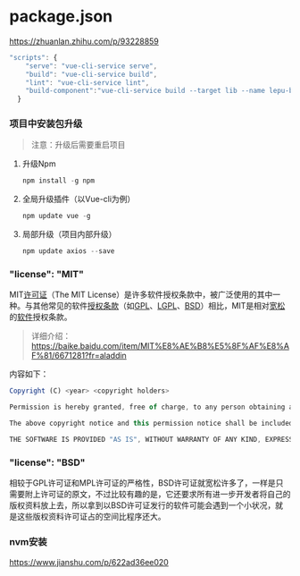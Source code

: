 # package.json

https://zhuanlan.zhihu.com/p/93228859



```js
"scripts": {
    "serve": "vue-cli-service serve",
    "build": "vue-cli-service build",
    "lint": "vue-cli-service lint",
    "build-component":"vue-cli-service build --target lib --name lepu-button src/main.js"
  }
```

### 项目中安装包升级

> 注意：升级后需要重启项目

1. 升级Npm

   ```js
   npm install -g npm
   ```

2. 全局升级插件（以Vue-cli为例）

   ```js
   npm update vue -g
   ```

3. 局部升级（项目内部升级）

   ```js
   npm update axios --save
   ```

### "license": "MIT"

MIT[许可证](https://baike.baidu.com/item/许可证)（The MIT License）是许多软件授权条款中，被广泛使用的其中一种。与其他常见的软件[授权条款](https://baike.baidu.com/item/授权条款)（如[GPL](https://baike.baidu.com/item/GPL)、[LGPL](https://baike.baidu.com/item/LGPL)、[BSD](https://baike.baidu.com/item/BSD)）相比，MIT是相对[宽松](https://baike.baidu.com/item/宽松/10962030)的[软件](https://baike.baidu.com/item/软件/12053)授权条款。

> 详细介绍：https://baike.baidu.com/item/MIT%E8%AE%B8%E5%8F%AF%E8%AF%81/6671281?fr=aladdin

内容如下：

```js
Copyright (C) <year> <copyright holders>

Permission is hereby granted, free of charge, to any person obtaining a copy of this software and associated documentation files (the "Software"), to deal in the Software without restriction, including without limitation the rights to use, copy, modify, merge, publish, distribute, sublicense, and/or sell copies of the Software, and to permit persons to whom the Software is furnished to do so, subject to the following conditions:

The above copyright notice and this permission notice shall be included in all copies or substantial portions of the Software.

THE SOFTWARE IS PROVIDED "AS IS", WITHOUT WARRANTY OF ANY KIND, EXPRESS OR IMPLIED, INCLUDING BUT NOT LIMITED TO THE WARRANTIES OF MERCHANTABILITY, FITNESS FOR A PARTICULAR PURPOSE AND NONINFRINGEMENT. IN NO EVENT SHALL THE AUTHORS OR COPYRIGHT HOLDERS BE LIABLE FOR ANY CLAIM, DAMAGES OR OTHER LIABILITY, WHETHER IN AN ACTION OF CONTRACT, TORT OR OTHERWISE, ARISING FROM, OUT OF OR IN CONNECTION WITH THE SOFTWARE OR THE USE OR OTHER DEALINGS IN THE SOFTWARE. [1] 
```

### "license": "BSD"

相较于GPL许可证和MPL许可证的严格性，BSD许可证就宽松许多了，一样是只需要附上许可证的原文，不过比较有趣的是，它还要求所有进一步开发者将自己的版权资料放上去，所以拿到以BSD许可证发行的软件可能会遇到一个小状况，就是这些版权资料许可证占的空间比程序还大。



### nvm安装

https://www.jianshu.com/p/622ad36ee020









